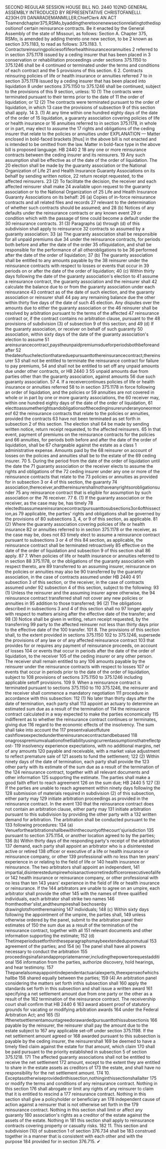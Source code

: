 SECOND REGULAR SESSION
HOUSE BILL NO. 2440
102ND GENERAL ASSEMBLY
INTRODUCED BY REPRESENTATIVE CHRISTOFANELLI.
4230H.01I DANARADEMANMILLER,ChiefClerk
AN ACT
Toamendchapter375,RSMo,byaddingtheretoonenewsectionrelatingtothedispositionof
certain reinsurance contracts.
Be it enacted by the General Assembly of the state of Missouri, as follows:
Section A. Chapter 375, RSMo, is amended by adding thereto one new section, to be
2 known as section 375.1183, to read as follows:
375.1183. 1. Contractsreinsuringpoliciesoflifeorhealthinsuranceorannuities
2 referred to in section 375.1178 issued by a ceding insurer that has been placed in
3 conservation or rehabilitation proceedings under sections 375.1150 to 375.1246 shall be
4 continued or terminated under the terms and conditions of each contract and the
5 provisions of this section.
6 2. Contracts reinsuring policies of life or health insurance or annuities referred
7 to in section 375.1178 issued by a ceding insurer that has been placed into liquidation
8 under sections 375.1150 to 375.1246 shall be continued, subject to the provisions of this
9 section, unless:
10 (1) The contracts were terminated pursuant to their terms prior to the date of
11 the order of liquidation; or
12 (2) The contracts were terminated pursuant to the order of liquidation, in which
13 case the provisions of subsection 9 of this section shall apply.
14 3. (1) At any time within one hundred eighty days of the date of the order of
15 liquidation, a guaranty association covering policies of life or health insurance or
16 annuities referred to in section 375.1178, in whole or in part, may elect to assume the
17 rights and obligations of the ceding insurer that relate to the policies or annuities under
EXPLANATION — Matter enclosed in bold-faced brackets [thus] in the above bill is not enacted and is
intended to be omitted from the law. Matter in bold-face type in the above bill is proposed language.
HB 2440 2
18 any one or more reinsurance contracts between the ceding insurer and its reinsurers.
19 Any such assumption shall be effective as of the date of the order of liquidation. The
20 election shall be made by the guaranty association or the National Organization of Life
21 and Health Insurance Guaranty Associations on its behalf by sending written notice,
22 return receipt requested, to the affected reinsurers.
23 (2) To facilitate the decision, the receiver and each affected reinsurer shall make
24 available upon request to the guaranty association or to the National Organization of
25 Life and Health Insurance Guaranty Associations on its behalf:
26 (a) Copies of in-force reinsurance contracts and all related files and records
27 relevant to the determination of whether such contracts should be assumed; and
28 (b) Notices of any defaults under the reinsurance contracts or any known event
29 or condition which with the passage of time could become a default under the
30 reinsurance contracts.
31 (3) Paragraphs (a) through (d) of this subdivision shall apply to reinsurance
32 contracts so assumed by a guaranty association:
33 (a) The guaranty association shall be responsible for all unpaid premiums due
34 under the reinsurance contracts, for periods both before and after the date of the order
35 ofliquidation, and shall be responsible for the performance of all otherobligations to be
36 performed after the date of the order of liquidation;
37 (b) The guaranty association shall be entitled to any amounts payable by the
38 reinsurer under the reinsurance contracts with respect to losses or events that occur in
39 periods on or after the date of the order of liquidation;
40 (c) Within thirty days following the date of the guaranty association's election to
41 assume a reinsurance contract, the guaranty association and the reinsurer shall
42 calculate the balance due to or from the guaranty association under each reinsurance
43 contract as of the date of such election, and the guaranty association or reinsurer shall
44 pay any remaining balance due the other within thirty five days of the date of such
45 election. Any disputes over the amounts due to either the guaranty association or the
46 reinsurer shall be resolved by arbitration pursuant to the terms of the affected
47 reinsurance contract or, if the contract contains no arbitration clause, pursuant to the
48 provisions of subdivision (3) of subsection 9 of this section; and
49 (d) If the guaranty association, or receiver on behalf of such guaranty
50 association, within sixty days of the date of the guaranty association's election to assume
51 areinsurancecontract,paystheunpaidpremiumsdueforperiodsbothbeforeandafter
52 thedateofsuchelectionthatareduepursuanttothereinsurancecontract,thereinsurer
53 shall not be entitled to terminate the reinsurance contract for failure to pay premiums,
54 and shall not be entitled to set off any unpaid amounts due under other contracts, or
HB 2440 3
55 unpaid amounts due from parties other than the guaranty association, against amounts
56 due such guaranty association.
57 4. If a receivercontinues policies of life or health insurance or annuities referred
58 to in section 375.1178 in force following an order of liquidation, and the policies or
59 annuities are not covered in whole or in part by one or more guaranty associations, the
60 receiver may, within one hundred eighty days of the date of the order of liquidation,
61 electtoassumetherightsandobligationsofthecedinginsurerunderanyoneormoreof
62 the reinsurance contracts that relate to the policies or annuities, provided the contracts
63 have not been terminated as set forth in subsection 2 of this section. The election shall
64 be made by sending written notice, return receipt requested, to the affected reinsurers.
65 In that event, payment of premiums on the reinsurance contracts for the policies and
66 annuities, for periods both before and after the date of the order of liquidation, shall be
67 chargeable against the estate as a class 1 administrative expense. Amounts paid by the
68 reinsurer on account of losses on the policies and annuities shall be to the estate of the
69 ceding insurer.
70 5. During the period from the date of the order of liquidation until the date the
71 guaranty association or the receiver elects to assume the rights and obligations of the
72 ceding insurer under any one or more of the reinsurance contracts that relate to the
73 policies or annuities as provided for in subsection 3 or 4 of this section, the guaranty
74 association,thereceiver,andthereinsurershallnothaveanyrightsorobligationsunder
75 any reinsurance contract that is eligible for assumption by such association or the
76 receiver.
77 6. (1) If the guaranty association or the receiver, as the case may be, has timely
78 electedtoassumeareinsurancecontractpursuanttosubsections3or4ofthissection,as
79 applicable, the parties' rights and obligations shall be governed by the provisions of
80 subsections 3, 4, or 9 of this section, as applicable.
81 (2) Where the guaranty association covering policies of life or health insurance
82 or annuities referred to in section 375.1178 or the receiver, as the case may be, does not
83 timely elect to assume a reinsurance contract pursuant to subsections 3 or 4 of this
84 section, as applicable, the reinsurance contract shall be terminated retroactively
85 effective on the date of the order of liquidation and subsection 9 of this section shall
86 apply.
87 7. When policies of life or health insurance or annuities referred to in section
88 375.1178, or the obligations of the guaranty association with respect thereto, are
89 transferred to an assuming insurer, reinsurance on the policies or annuities may also be
90 transferred by the guaranty association, in the case of contracts assumed under
HB 2440 4
91 subsection 3 of this section, or the receiver, in the case of contracts assumed under
92 subsection 4 of this section, subject to the following:
93 (1) Unless the reinsurer and the assuming insurer agree otherwise, the
94 reinsurance contract transferred shall not cover any new policies or annuities in
95 addition to those transferred;
96 (2) The obligations described in subsections 3 and 4 of this section shall no
97 longer apply with respect to matters arising after the effective date of the transfer; and
98 (3) Notice shall be given in writing, return receipt requested, by the transferring
99 party to the affected reinsurer not less than thirty days prior to the effective date of the
100 transfer.
101 8. The provisions of this section shall, to the extent provided in sections 375.1150
102 to 375.1246, supersede the provisions of any law or of any affected reinsurance contract
103 that provides for or requires any payment of reinsurance proceeds, on account of losses
104 or events that occur in periods after the date of the order of liquidation, to the receiver
105 of the ceding insurer or any other person. The receiver shall remain entitled to any
106 amounts payable by the reinsurer under the reinsurance contracts with respect to losses
107 or events that occur in periods prior to the date of the order of liquidation, subject to
108 provisions of sections 375.1150 to 375.1246 including applicable setoff provisions.
109 9. When a reinsurance contract is terminated pursuant to sections 375.1150 to
110 375.1246, the reinsurer and the receiver shall commence a mandatory negotiation
111 procedure in accordance with this subsection:
112 (1) No later than thirty days after the date of termination, each party shall
113 appoint an actuary to determine an estimated sum due as a result of the termination of
114 the reinsurance contract calculated in a way expected to make the parties economically
115 indifferent as to whether the reinsurance contract continues or terminates, giving due
116 regard to the economic effects of the insolvency. The sum shall take into account the
117 presentvalueoffuture cashflowsexpectedunderthereinsurancecontractandbebased
118 onagrosspremiumvaluationofnetliabilityusingcurrentassumptionsthatreflectpost-
119 insolvency experience expectations, with no additional margins, net of any amounts
120 payable and receivable, with a market value adjustment to reflect premature sale of
121 assets to fund the settlement;
122 (2) Within ninety days of the date of termination, each party shall provide the
123 other party with its estimate of the sum due as a result of the termination of the
124 reinsurance contract, together with all relevant documents and other information
125 supporting the estimate. The parties shall make a good faith effort to reach agreement
126 on the sum due;
HB 2440 5
127 (3) If the parties are unable to reach agreement within ninety days following the
128 submission of materials required in subdivision (2) of this subsection, either party may
129 initiate arbitration proceedings as provided in the reinsurance contract. In the event
130 that the reinsurance contract does not contain an arbitration clause, either party may
131 initiate arbitration pursuant to this subdivision by providing the other party with a
132 written demand for arbitration. The arbitration shall be conducted pursuant to the
133 following procedures:
134 (a) Venueforthearbitrationshallbewithinthecountyofthecourt'sjurisdiction
135 pursuant to section 375.1154, or another location agreed to by the parties;
136 (b) Within thirty days of the responding party's receipt of the arbitration
137 demand, each party shall appoint an arbitrator who is a disinterested active or retired
138 officer or executive of a life or health insurance or reinsurance company, or other
139 professional with no less than ten years' experience in or relating to the field of life or
140 health insurance or reinsurance. The two arbitrators shall appoint an independent,
141 impartial,disinterestedumpirewhoisanactiveorretiredofficerorexecutiveofalifeor
142 health insurance or reinsurance company, or other professional with no less than ten
143 years' experience in the field of life or health insurance or reinsurance. If the
144 arbitrators are unable to agree on an umpire, each arbitrator shall provide the other
145 with the names of three qualified individuals, each arbitrator shall strike two names
146 fromtheother'slist,andtheumpireshall bechosenby drawinglotsfromtheremaining
147 individuals;
148 (c) Within sixty days following the appointment of the umpire, the parties shall,
149 unless otherwise ordered by the panel, submit to the arbitration panel their estimates of
150 the sum due as a result of the termination of the reinsurance contract, together with all
151 relevant documents and other information supporting the estimate;
152 (d) Thetimeperiodssetforthintheseparagraphsmaybeextendeduponmutual
153 agreement of the parties; and
154 (e) The panel shall have all powers necessary to conduct the arbitration
155 proceedingsinafairandappropriatemanner,includingthepowertorequestadditional
156 information from the parties, authorize discovery, hold hearings, and hear testimony.
157 Thepanelalsomayappointindependentactuarialexperts,theexpenseofwhichshallbe
158 shared equally between the parties;
159 (4) An arbitration panel considering the matters set forth inthis subsection shall
160 apply the standards set forth in this subsection and shall issue a written award
161 specifying a net settlement amount due from one party or the other as a result of the
162 termination of the reinsurance contract. The receivership court shall confirm that
HB 2440 6
163 award absent proof of statutory grounds for vacating or modifying arbitration awards
164 under the Federal Arbitration Act; and
165 (5) Ifthenetsettlementamountagreedorawardedpursuanttothissubsectionis
166 payable by the reinsurer, the reinsurer shall pay the amount due to the estate subject to
167 any applicable set-off under section 375.1198. If the net settlement amount agreed or
168 awarded pursuant to this subsection is payable by the ceding insurer, the reinsurershall
169 be deemed to have a timely filed claim against the estate for that amount, which claim
170 shall be paid pursuant to the priority established in subsection 5 of section 375.1218.
171 The affected guaranty associations shall not be entitled to receive the net settlement
172 amount, except to the extent they are entitled to share in the estate assets as creditors of
173 the estate, and shall have no responsibility for the net settlement amount.
174 10. Exceptasotherwiseprovidedinthissection,nothinginthissectionshallalter
175 or modify the terms and conditions of any reinsurance contract. Nothing in this section
176 shall abrogate or limit any rights of any reinsurer to claim that it is entitled to rescind a
177 reinsurance contract. Nothing in this section shall give a policyholder or beneficiary an
178 independent cause of action against a reinsurer that is not otherwise set forth in the
179 reinsurance contract. Nothing in this section shall limit or affect any guaranty
180 association's rights as a creditor of the estate against the assets of the estate. Nothing in
181 this section shall apply to reinsurance contracts covering property or casualty risks.
182 11. This section and subdivision (10) of subsection 1 of section 376.734 shall be
183 construed together in a manner that is consistent with each other and with the purpose
184 provided for in section 376.715.
✔